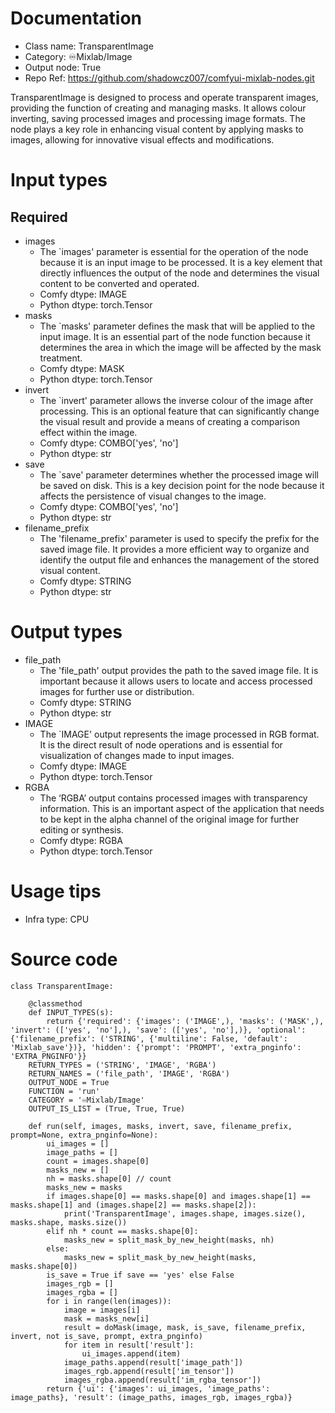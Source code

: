 # Documentation
- Class name: TransparentImage
- Category: ♾️Mixlab/Image
- Output node: True
- Repo Ref: https://github.com/shadowcz007/comfyui-mixlab-nodes.git

TransparentImage is designed to process and operate transparent images, providing the function of creating and managing masks. It allows colour inverting, saving processed images and processing image formats. The node plays a key role in enhancing visual content by applying masks to images, allowing for innovative visual effects and modifications.

# Input types
## Required
- images
    - The `images' parameter is essential for the operation of the node because it is an input image to be processed. It is a key element that directly influences the output of the node and determines the visual content to be converted and operated.
    - Comfy dtype: IMAGE
    - Python dtype: torch.Tensor
- masks
    - The `masks' parameter defines the mask that will be applied to the input image. It is an essential part of the node function because it determines the area in which the image will be affected by the mask treatment.
    - Comfy dtype: MASK
    - Python dtype: torch.Tensor
- invert
    - The `invert' parameter allows the inverse colour of the image after processing. This is an optional feature that can significantly change the visual result and provide a means of creating a comparison effect within the image.
    - Comfy dtype: COMBO['yes', 'no']
    - Python dtype: str
- save
    - The `save' parameter determines whether the processed image will be saved on disk. This is a key decision point for the node because it affects the persistence of visual changes to the image.
    - Comfy dtype: COMBO['yes', 'no']
    - Python dtype: str
- filename_prefix
    - The 'filename_prefix' parameter is used to specify the prefix for the saved image file. It provides a more efficient way to organize and identify the output file and enhances the management of the stored visual content.
    - Comfy dtype: STRING
    - Python dtype: str

# Output types
- file_path
    - The 'file_path' output provides the path to the saved image file. It is important because it allows users to locate and access processed images for further use or distribution.
    - Comfy dtype: STRING
    - Python dtype: str
- IMAGE
    - The `IMAGE' output represents the image processed in RGB format. It is the direct result of node operations and is essential for visualization of changes made to input images.
    - Comfy dtype: IMAGE
    - Python dtype: torch.Tensor
- RGBA
    - The ‘RGBA’ output contains processed images with transparency information. This is an important aspect of the application that needs to be kept in the alpha channel of the original image for further editing or synthesis.
    - Comfy dtype: RGBA
    - Python dtype: torch.Tensor

# Usage tips
- Infra type: CPU

# Source code
```
class TransparentImage:

    @classmethod
    def INPUT_TYPES(s):
        return {'required': {'images': ('IMAGE',), 'masks': ('MASK',), 'invert': (['yes', 'no'],), 'save': (['yes', 'no'],)}, 'optional': {'filename_prefix': ('STRING', {'multiline': False, 'default': 'Mixlab_save'})}, 'hidden': {'prompt': 'PROMPT', 'extra_pnginfo': 'EXTRA_PNGINFO'}}
    RETURN_TYPES = ('STRING', 'IMAGE', 'RGBA')
    RETURN_NAMES = ('file_path', 'IMAGE', 'RGBA')
    OUTPUT_NODE = True
    FUNCTION = 'run'
    CATEGORY = '♾️Mixlab/Image'
    OUTPUT_IS_LIST = (True, True, True)

    def run(self, images, masks, invert, save, filename_prefix, prompt=None, extra_pnginfo=None):
        ui_images = []
        image_paths = []
        count = images.shape[0]
        masks_new = []
        nh = masks.shape[0] // count
        masks_new = masks
        if images.shape[0] == masks.shape[0] and images.shape[1] == masks.shape[1] and (images.shape[2] == masks.shape[2]):
            print('TransparentImage', images.shape, images.size(), masks.shape, masks.size())
        elif nh * count == masks.shape[0]:
            masks_new = split_mask_by_new_height(masks, nh)
        else:
            masks_new = split_mask_by_new_height(masks, masks.shape[0])
        is_save = True if save == 'yes' else False
        images_rgb = []
        images_rgba = []
        for i in range(len(images)):
            image = images[i]
            mask = masks_new[i]
            result = doMask(image, mask, is_save, filename_prefix, invert, not is_save, prompt, extra_pnginfo)
            for item in result['result']:
                ui_images.append(item)
            image_paths.append(result['image_path'])
            images_rgb.append(result['im_tensor'])
            images_rgba.append(result['im_rgba_tensor'])
        return {'ui': {'images': ui_images, 'image_paths': image_paths}, 'result': (image_paths, images_rgb, images_rgba)}
```